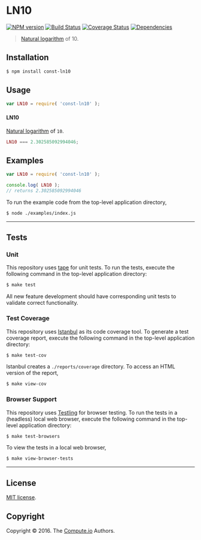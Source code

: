 LN10
===
[![NPM version][npm-image]][npm-url] [![Build Status][build-image]][build-url] [![Coverage Status][coverage-image]][coverage-url] [![Dependencies][dependencies-image]][dependencies-url]

> [Natural logarithm][math-ln] of 10.


## Installation

``` bash
$ npm install const-ln10
```


## Usage

``` javascript
var LN10 = require( 'const-ln10' );
```

#### LN10

[Natural logarithm][math-ln] of `10`.

``` javascript
LN10 === 2.302585092994046;
```


## Examples

``` javascript
var LN10 = require( 'const-ln10' );

console.log( LN10 );
// returns 2.302585092994046
```

To run the example code from the top-level application directory,

``` bash
$ node ./examples/index.js
```


---
## Tests

### Unit

This repository uses [tape][tape] for unit tests. To run the tests, execute the following command in the top-level application directory:

``` bash
$ make test
```

All new feature development should have corresponding unit tests to validate correct functionality.


### Test Coverage

This repository uses [Istanbul][istanbul] as its code coverage tool. To generate a test coverage report, execute the following command in the top-level application directory:

``` bash
$ make test-cov
```

Istanbul creates a `./reports/coverage` directory. To access an HTML version of the report,

``` bash
$ make view-cov
```


### Browser Support

This repository uses [Testling][testling] for browser testing. To run the tests in a (headless) local web browser, execute the following command in the top-level application directory:

``` bash
$ make test-browsers
```

To view the tests in a local web browser,

``` bash
$ make view-browser-tests
```

<!-- [![browser support][browsers-image]][browsers-url] -->


---
## License

[MIT license](http://opensource.org/licenses/MIT).


## Copyright

Copyright &copy; 2016. The [Compute.io][compute-io] Authors.


[npm-image]: http://img.shields.io/npm/v/const-ln10.svg
[npm-url]: https://npmjs.org/package/const-ln10

[build-image]: http://img.shields.io/travis/const-io/ln10/master.svg
[build-url]: https://travis-ci.org/const-io/ln10

[coverage-image]: https://img.shields.io/codecov/c/github/const-io/ln10/master.svg
[coverage-url]: https://codecov.io/github/const-io/ln10?branch=master

[dependencies-image]: http://img.shields.io/david/const-io/ln10.svg
[dependencies-url]: https://david-dm.org/const-io/ln10

[dev-dependencies-image]: http://img.shields.io/david/dev/const-io/ln10.svg
[dev-dependencies-url]: https://david-dm.org/dev/const-io/ln10

[github-issues-image]: http://img.shields.io/github/issues/const-io/ln10.svg
[github-issues-url]: https://github.com/const-io/ln10/issues

[tape]: https://github.com/substack/tape
[istanbul]: https://github.com/gotwarlost/istanbul
[testling]: https://ci.testling.com

[compute-io]: https://github.com/compute-io/
[math-ln]: https://github.com/math-io/ln
